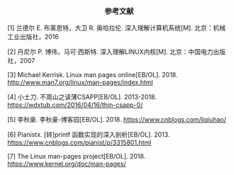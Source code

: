 ### <center>参考文献</center>

[1]  兰德尔 E. 布莱恩特，大卫 R. 奥哈拉伦. 深入理解计算机系统[M]. 北京：机械工业出版社，2016

[2]  丹尼尔 P. 博伟，马可·西斯特. 深入理解LINUX内核[M]. 北京：中国电力出版社，2007

[3]  Michael Kerrisk. Linux man pages online[EB/OL]. 2018. http://www.man7.org/linux/man-pages/index.html

[4]  小土刀. 不周山之读薄CSAPP[EB/OL]. 2013-2018. https://wdxtub.com/2016/04/16/thin-csapp-0/

[5]  李秋豪. 李秋豪-博客园[EB/OL]. 2018. https://www.cnblogs.com/liqiuhao/

[6]  Pianistx. [转]printf 函数实现的深入剖析[EB/OL]. 2013. https://www.cnblogs.com/pianist/p/3315801.html

[7]  The Linux man-pages project[EB/OL]. 2018. https://www.kernel.org/doc/man-pages/